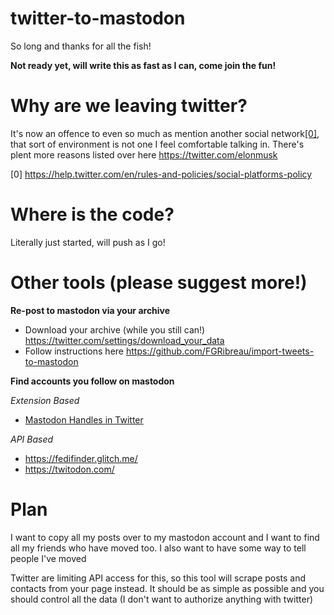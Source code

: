 # twitter-to-mastodon

So long and thanks for all the fish!

**Not ready yet, will write this as fast as I can, come join the fun!**

# Why are we leaving twitter?
It's now an offence to even so much as mention another social network[[0]](https://help.twitter.com/en/rules-and-policies/social-platforms-policy), that sort of environment is not one I feel comfortable talking in. There's plent more reasons listed over here https://twitter.com/elonmusk

[0] https://help.twitter.com/en/rules-and-policies/social-platforms-policy

# Where is the code?
Literally just started, will push as I go!

# Other tools (please suggest more!)

**Re-post to mastodon via your archive**

- Download your archive (while you still can!)
https://twitter.com/settings/download_your_data
- Follow instructions here
https://github.com/FGRibreau/import-tweets-to-mastodon

**Find accounts you follow on mastodon**

_Extension Based_

- [Mastodon Handles in Twitter](https://chrome.google.com/webstore/detail/mastodon-handles-in-twitt/ncgejfiheecflhpoifeembagnjgigioi)

_API Based_
- https://fedifinder.glitch.me/
- https://twitodon.com/

# Plan

I want to copy all my posts over to my mastodon account and I want to find all my friends who have moved too. I also want to have some way to tell people I've moved

Twitter are limiting API access for this, so this tool will scrape posts and contacts from your page instead. It should be as simple as possible and you should control all the data (I don't want to authorize anything with twitter)
